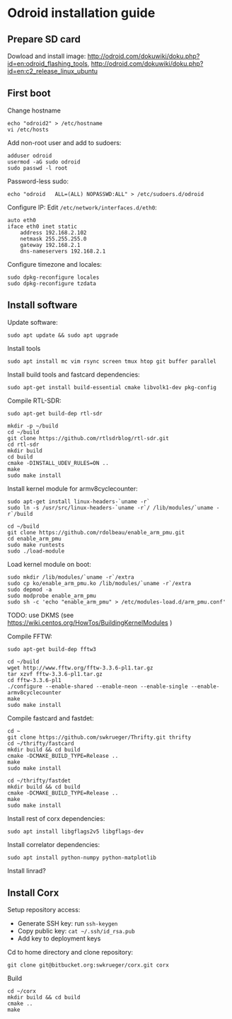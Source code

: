 # Odroid installation guide

## Prepare SD card
Dowload and install image: http://odroid.com/dokuwiki/doku.php?id=en:odroid_flashing_tools, http://odroid.com/dokuwiki/doku.php?id=en:c2_release_linux_ubuntu

## First boot
Change hostname
```
echo "odroid2" > /etc/hostname
vi /etc/hosts
```

Add non-root user and add to sudoers:
```
adduser odroid
usermod -aG sudo odroid
sudo passwd -l root
```

Password-less sudo:
```
echo "odroid   ALL=(ALL) NOPASSWD:ALL" > /etc/sudoers.d/odroid
```

Configure IP: Edit `/etc/network/interfaces.d/eth0`:
```
auto eth0
iface eth0 inet static
    address 192.168.2.102
    netmask 255.255.255.0
    gateway 192.168.2.1
    dns-nameservers 192.168.2.1
```

Configure timezone and locales:
```
sudo dpkg-reconfigure locales
sudo dpkg-reconfigure tzdata
```

## Install software
Update software:
```
sudo apt update && sudo apt upgrade
```

Install tools
```
sudo apt install mc vim rsync screen tmux htop git buffer parallel
```

Install build tools and fastcard dependencies:
```
sudo apt-get install build-essential cmake libvolk1-dev pkg-config
```

Compile RTL-SDR:
```
sudo apt-get build-dep rtl-sdr

mkdir -p ~/build
cd ~/build
git clone https://github.com/rtlsdrblog/rtl-sdr.git
cd rtl-sdr
mkdir build
cd build
cmake -DINSTALL_UDEV_RULES=ON ..
make
sudo make install
```

Install kernel module for armv8cyclecounter:
```
sudo apt-get install linux-headers-`uname -r`
sudo ln -s /usr/src/linux-headers-`uname -r`/ /lib/modules/`uname -r`/build

cd ~/build
git clone https://github.com/rdolbeau/enable_arm_pmu.git
cd enable_arm_pmu
sudo make runtests
sudo ./load-module
```

Load kernel module on boot:
```
sudo mkdir /lib/modules/`uname -r`/extra
sudo cp ko/enable_arm_pmu.ko /lib/modules/`uname -r`/extra
sudo depmod -a
sudo modprobe enable_arm_pmu
sudo sh -c 'echo "enable_arm_pmu" > /etc/modules-load.d/arm_pmu.conf'
```

TODO: use DKMS (see https://wiki.centos.org/HowTos/BuildingKernelModules )

Compile FFTW:
```
sudo apt-get build-dep fftw3

cd ~/build
wget http://www.fftw.org/fftw-3.3.6-pl1.tar.gz
tar xzvf fftw-3.3.6-pl1.tar.gz
cd fftw-3.3.6-pl1
./configure --enable-shared --enable-neon --enable-single --enable-armv8cyclecounter
make
sudo make install
```

Compile fastcard and fastdet:
```
cd ~
git clone https://github.com/swkrueger/Thrifty.git thrifty
cd ~/thrifty/fastcard
mkdir build && cd build
cmake -DCMAKE_BUILD_TYPE=Release ..
make
sudo make install

cd ~/thrifty/fastdet
mkdir build && cd build
cmake -DCMAKE_BUILD_TYPE=Release ..
make
sudo make install
```

Install rest of corx dependencies:
```
sudo apt install libgflags2v5 libgflags-dev
```

Install correlator dependencies:
```
sudo apt install python-numpy python-matplotlib
```

Install linrad?

## Install Corx
Setup repository access:

 - Generate SSH key: run `ssh-keygen`
 - Copy public key: `cat ~/.ssh/id_rsa.pub`
 - Add key to deployment keys

Cd to home directory and clone repository:
```
git clone git@bitbucket.org:swkrueger/corx.git corx
```

Build
```
cd ~/corx
mkdir build && cd build
cmake ..
make
```

